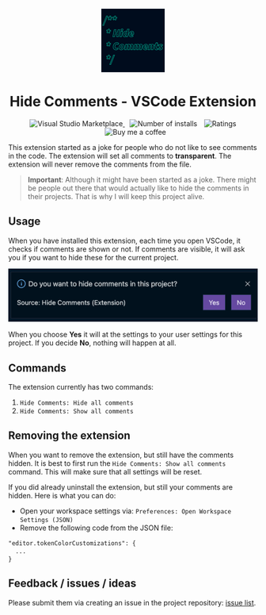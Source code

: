 <p align="center">
  <a href="https://marketplace.visualstudio.com/items?itemName=eliostruyf.vscode-hide-comments">
    <img alt="Hide Comments" src="./assets/hide-comments.png">
  </a>
</p>

<h1 align="center">Hide Comments - VSCode Extension</h1>

<p align="center">
  <a href="https://marketplace.visualstudio.com/items?itemName=eliostruyf.vscode-hide-comments" title="Check it out on the Visual Studio Marketplace">
    <img src="https://vsmarketplacebadge.apphb.com/version/eliostruyf.vscode-hide-comments.svg" alt="Visual Studio Marketplace" style="display: inline-block" />
  </a>

  <img src="https://vsmarketplacebadge.apphb.com/installs/eliostruyf.vscode-hide-comments.svg" alt="Number of installs"  style="display: inline-block;margin-left:10px" />
  
  <img src="https://vsmarketplacebadge.apphb.com/rating/eliostruyf.vscode-hide-comments.svg" alt="Ratings" style="display: inline-block;margin-left:10px" />

  <a href="https://www.buymeacoffee.com/zMeFRy9" title="Buy me a coffee" style="margin-left:10px">
    <img src="https://img.shields.io/badge/Buy%20me%20a%20coffee-€%203-blue?logo=buy-me-a-coffee&style=flat" alt="Buy me a coffee" style="display: inline-block" />
  </a>
</p>

This extension started as a joke for people who do not like to see comments in the code. The extension will set all comments to **transparent**. The extension will never remove the comments from the file.

> **Important**: Although it might have been started as a joke. There might be people out there that would actually like to hide the comments in their projects. That is why I will keep this project alive.

## Usage

When you have installed this extension, each time you open VSCode, it checks if comments are shown or not. If comments are visible, it will ask you if you want to hide these for the current project.

![Do you want to hide the comments of this project?](./assets/hide-comments-dialog.png)

When you choose **Yes** it will at the settings to your user settings for this project. If you decide **No**, nothing will happen at all.

## Commands

The extension currently has two commands:

1. `Hide Comments: Hide all comments`
2. `Hide Comments: Show all comments`

## Removing the extension

When you want to remove the extension, but still have the comments hidden. It is best to first run the `Hide Comments: Show all comments` command. This will make sure that all settings will be reset.

If you did already uninstall the extension, but still your comments are hidden. Here is what you can do:

- Open your workspace settings via: `Preferences: Open Workspace Settings (JSON)`
- Remove the following code from the JSON file:

```
"editor.tokenColorCustomizations": {
  ...
}
```

## Feedback / issues / ideas

Please submit them via creating an issue in the project repository: [issue list](https://github.com/estruyf/vscode-hide-comments/issues).